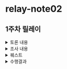 # relay-note02
## 1주차 릴레이

<details>
<summary>토론 내용</summary>
 
### 1. 부스트캠프 커뮤니티는 어떤 커뮤니티가 되어야 할까? 커뮤니티라는 건 무엇일까? 
- 슬랙도 하나의 커뮤니티가 될 수 있을 것 같다.
- 정보공유, 소소한 잡답도 하면서 같이 성장하는 환경인 것 같다.
- 애매하거나 이해하기 어려운 미션을 같이 논의하면서 방향성을 잡아주는 데 큰 도움이 된다.
- 다른 캠퍼들이 올린 정보로 시작점을 찾고, 목표도 추가할 수 있다.

### 2. 개발자로서 학습하고 성장한다는 건 무엇일까? 학습과 성장이 되고 있는지 어떻게 확인할 수 있을까?
- 주로 미션 해결에 대해 토론함.
- 학습시간 안에 학습할 내용이 많아서, 방향성 정도만 알아간다는 느낌이 든다.
- 초반에는 미션을 해결하고 코드를 무조건 구현해야 한다는 집중이 있어서 배우는 것이 없었는데, 이번주 후반에는 더 학습에 집중하여 얻어가는 것이 더 많은 것 같다.
- 우선순위 결정, 최소한의 목표 등의 필요성을 느낀다.
- CS 지식도 얻고, 또 어떤식으로 학습을 진행해 나가야 하는지 배우는 것 같다.
- 제출은 했다, 베이직보다는 구현 이상의 내용을 생각해 나가서 구상, 설계까지도 생각하는 것 같다. 
 
### 3. AI에게는 어떤 도움을 받을 수 있고, 받을 수 없을까? AI가 할 수 있지만 하면 안 되는 일도 있을까? 
- AI에게 키워드를 주어서, 흐름/학습 순서를 정해주게 하는 것도 좋은 것 같다.
- 체크포인트 작성 같은 작업에서 도움을 받을 수도 있다.
  - 그렇지만 체크포인트를 직접 만드는 것이 학습에는 더 도움이 될 수도 있음
- 학습한 정보를 건내주고, 요약이나 자료 정리를 요청해주면 편리하다.
- 로직을 생각하지 않고, 그대로 코드를 작성해달라고 요청하니 학습은 됬지만, 구현 실력은 안 늘은 기분이 들었다
- 리서치 부분에서 물어볼 때 신뢰성이 안 들어서 "이걸로 배워도 되나" 같은 기분이 들었다. 공식 문서를 확인하는 것이 나은것 같다.
- https://notebooklm.google.com/ 같은 모델로 찾은 자료를 정리해달라고 요청하는 것도 좋은 생각 같다.
- https://www.perplexity.ai/ 로 검색을 대신 해주는 모델을 사용하는 것도 가능하다.
- 테스팅, 검증에서 사용하면 편리해질 수 있을 것 같다.

### 4. 챌린지를 하며 놓치고 있는 것과 과도하게 집중하고 있는 것은 무엇일까? 어떻게 보완할 수 있을까?
- 1순위는 건강 (잠, 컨디션, 생활패턴...) "하나만 더" 하다가 잠을 좀 잃는 것 같다.
- 여기서도 AI 사용이 가능할까?
- 완성에 과도하게 집중해서, 돌아볼때 맞는 내용이 별로 없는 기분이 들었다.
- 문제처럼 보기보다는 학습에 필요한 과정으로 보는 것이 이상적인 것 같다.

### 5. 부스트캠프에서 1주차를 보내면서 아쉬웠던 게 있었나? 시도해 보고 싶었지만 망설였던 게 있나?
- 시간부족으로 인해서 리팩토링/테스트를 못 거친 것이 아쉬웠다.
- 오류가 뜰때 어떻게 해결해야 할지 막히는 것이 아쉬웠다.
- 코드에 예외 처리를 못해준 것 같았고, 뒤돌아볼 때 내가 쓴 코드인데 이해가 잘 안됐다.

## 결론
- 미션을 수행하면서 시간이 부족함을 많이 느꼈다.
- 아무래도 학습 부분에서 자료 요약/검색/정리에서 AI를 사용하면 좋을 것 같다 (키워드 뽑아주기, 학습 순서 잡아주기 등)
- 자주 사용하는 프롬프트를 정리해보기?
- 미션 학습을 도와주는 (정리, 요약) 프롬프트를 제작하기

</details>

<details>

<summary>조사 내용</summary>

- [모델에 맞는 프롬프트 엔지니어링 기법 가이드 모음](https://turingpost.co.kr/p/prompt-engineering-12)
- [더 나은 프롬프트 작성 전략](https://cloud.google.com/discover/what-is-prompt-engineering?hl=ko#strategies-for-writing-better-prompts)
- [코딩 없이 배우는 프롬프트 엔지니어링: 누구나 할 수 있는 생성형 AI 활용법](https://wikidocs.net/book/17625)
- [자주 사용되는 인기 프롬프트를 찾고 적용하기 - Stable Diffusion](https://mpost.io/best-100-stable-diffusion-prompts-the-most-beautiful-ai-text-to-image-prompts/)
- [Gemini 앱 고객센터 - 맞춤 Gems를 만드는 방법](https://support.google.com/gemini/answer/15235603?hl=ko&ref_topic=15236104&sjid=16859957180883029833-NC#zippy=%2C%EB%B8%8C%EB%A0%88%EC%9D%B8%EC%8A%A4%ED%86%A0%EB%B0%8D-%EB%8F%84%EA%B5%AC%2C%EC%BD%94%EB%94%A9-%ED%8C%8C%ED%8A%B8%EB%84%88%2C%EC%9E%91%EB%AC%B8-%ED%8E%B8%EC%A7%91%EA%B8%B0)
- [openai 프롬프트에 대한 가이드 1](https://help.openai.com/en/articles/10032626-prompt-engineering-best-practices-for-chatgpt)
- [openai 프롬프트에 대한 가이드 2](https://platform.openai.com/docs/guides/text?api-mode=chat&prompt-example=code#prompt-engineering)
- [프롬프트 프레임 워크 관련 링크](https://spartacodingclub.kr/blog/chatgpt-prompt-templates)
  - [여러 샘플들](https://cloud.google.com/vertex-ai/generative-ai/docs/prompt-gallery?hl=ko)

</details>

<details>

<summary>퀘스트</summary>

## 1. 프롬프트 베스트 프랙티스를 참고하여 학습 로드맵을 생성해주는 AI 프롬프트 만들기
- 배경: 미션을 받았을때 뭘 모르는지 모르는 상태였기 때문에 방향을 학습에 방향성을 잡아주는 도움이 필요하다고 느꼈다.
- 목표/기준:
  - 학습에 필요한 자료들을 추천하는데 AI 활용해보기.
  - 한 번정도 AI의 답변 바탕으로 학습을 진행하고 배운부분을 학습정리에 작성한다.

## 2. 리드미 등의 작성한 문서 파일 다듬기에 AI 활용
- 배경: 피어 피드백, 컴파일링을 진행하면서 다른 팀원들에게 문서를 읽기 쉽게 고민해봤던 경험이 있었다.
- 목표/기준: 작성한 리드미 파일과 AI가 만들어준 파일 그리고 수정한 리드 파일을 비교해서 보여줘야 한다.

## 3. 작성된 코드의 테스트 케이스 작성에 AI 활용
- 배경: 시간이 부족하여 테스트 케이스를 자세하게 작성하지 않고 넘어간 경우가 많다. 
- 목표/기준:
  - AI 도움을 받아 시간을 단축하면서 자세한 테스트 케이스들로 다양한 테스트를 진행한다.
  - 자기가 작성한 테스트 케이스와 AI가 만들어준 테스트 케이스를 비교하고 어떤 케이스들이 추가 되었는지 확인해본다.

## 4. 건강을 고려해서 간단한 운동/식사를 추천해주는 프롬프트 만들기
- 배경: 챌린지를 하며 건강 (잠, 컨디션, 생활패턴...) 이 좀 걱정된다. "하나만 더"룰 하다가 잠을 좀 잃는 것 같다.
- 목표/기준: 식사나 운동이나 사진 찍어서 AI가 추천해준거랑 캡쳐해서 슬랙에 공유하기📸 (+ 본인이 할 수 있는 범위을 정해 프롬프트를 잘 작성해보자!)

</details>

<details>
<summary>수행결과</summary>
 
## J033:2. 리드미 등의 작성한 문서 파일 다듬기에 AI 활용
이번 주에는 AI를 활용해 README와 각종 문서 파일을 다듬는 데 집중했습니다.\
처음엔 단순한 맞춤법 교정 정도를 기대했지만, 예상보다 훨씬 많은 도움을 받을 수 있었습니다.

문장의 흐름을 자연스럽게 바꿔주고, 핵심 내용을 명확히 정리해주는 능력이 특히 인상적이었습니다.또 혼자서는 고치기 어려웠던 부분도 수월하게 개선할 수 있었고, 작업 시간도 크게 줄일 수 있었습니다.

## J189: 3. 작성된 코드의 테스트 케이스 작성에 AI 활용
이번 주에 테스트 코드를 작성할 일이 많았는데\
테스트 코드 작성이 익숙하지 않아서 힘들었지만 ai를 이용해 테스트를 하고자 하는 케이스를 명세하여\
테스트 코드를 작성하니 간편하게 이용할 수 있었다.\
다양하고 간편하게 테스트를 진행하니 내가 놓친 엣지 케이스들을 처리하는데 더 시간을 잘 쓸 수 있었다.

## J210: 3. 작성된 코드의 테스트 케이스 작성에 AI 활용
### 수행 과정
- Day1의 미션 명세 GPT에게 전달한 뒤 arrange(), vote(), close() 함수 각각에 대해 정상 동작 3개, 예외 상황 3개의 테스트 케이스를 작성해달라고 요청했다. Jest 기반으로 하나의 파일에서 실행 가능한 형태로 작성되도록 명시했다.
```
test('close - 투표 없이 마감해도 예외 없이 동작', () => {
  arrange('M1', ['화10-11'], ['A']);
  expect(() => close('M1')).not.toThrow();
});
```
- close 함수에서 항상 투표가 있는 상황을 가정하고 테스트 케이스를 작성했는데 투표 없이 마감하는 경우에 출력에 아무런 내용이 표시되지 않는 경우가 있었다.
- GPT를 통해 테스트 케이스를 작성하면서 고려하지 못한 케이스에 대해서도 찾을 수 있었고 다음에는 프롬프트를 구체적으로 작성하여 다양한 조건에 대한 테스트 케이스를 미리 작성하고 구현을 진행해야겠다는 생각이 들었다.

## J258: 2. 리드미 등의 작성한 문서 파일 다듬기에 AI 활용
- Day7, 9의 학습 정리를 GP에게 전달한 뒤 다듬어달라고 부탁하였을 때, 오타나 중요한 내용이 빠지는 부분이 많았습니다.
- Day07
  - prompt: 이 내용은 학습정리한 내용인데 보기 좋게 다듬어줘
  - 결과: 난이도 -> 나다운도, 매우 중요 -> 머지 중요로 오타가 많이 있었습니다.
- Day09
  - prompt: 이 내용은 내가 학습한 걸 정리한 내용인데 다듬어서 파일로 줘
  - 결과: 몇몇 빠진 부분이 있었지만 비교적 중요한 부분만 잘 요약하는 것 같습니다.
- 정리: GPT에게 100줄이 넘어가는 글을 분석해서 다듬기에는 부족한 것 같다.\
또한 항상 내용이 많이 줄어서 전체 내용 요약에는 어렵지만 단계별로 요약하면 좋을 것 같습니다.

</details>